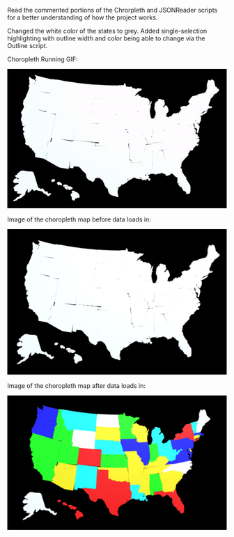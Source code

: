 Read the commented portions of the Chrorpleth and JSONReader scripts for a better understanding of how the project works.

Changed the white color of the states to grey.
Added single-selection highlighting with outline width and color being able to change via the Outline script.

Choropleth Running GIF:

<img src="Choropleth.gif" width="600">

Image of the choropleth map before data loads in:

<img src="Choropleth Before Data Load.PNG" width="600">

Image of the choropleth map after data loads in:

<img src="Choropleth After Data Load.PNG" width="600">

